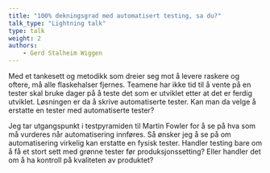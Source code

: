 ```yaml
---
title: "100% dekningsgrad med automatisert testing, sa du?"
talk_type: "Lightning talk"
type: talk
weight: 2
authors:
    - Gerd Stalheim Wiggen
---
```

Med et tankesett og metodikk som dreier seg mot å levere raskere og oftere, må alle flaskehalser fjernes. Teamene har ikke tid til å vente på en tester skal bruke dager på å teste det som er utviklet etter at det er ferdig utviklet. Løsningen er da å skrive automatiserte tester. Kan man da velge å erstatte en tester med automatiserte tester?

Jeg tar utgangspunkt i testpyramiden til Martin Fowler for å se på hva som må vurderes når automatisering innføres. Så ønsker jeg å se på om automatisering virkelig kan erstatte en fysisk tester. Handler testing bare om å få et stort sett med grønne tester før produksjonssetting? Eller handler det om å ha kontroll på kvaliteten av produktet?
